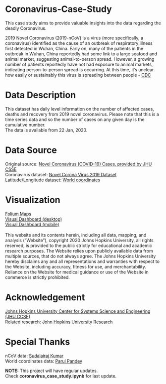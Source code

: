 # Coronavirus-Case-Study
This case study aims to provide valuable insights into the data regarding the deadly Coronavirus. </br>


2019 Novel Coronavirus (2019-nCoV) is a virus (more specifically, a coronavirus) identified as the cause of an outbreak of respiratory illness first detected in Wuhan, China. Early on, many of the patients in the outbreak in Wuhan, China reportedly had some link to a large seafood and animal market, suggesting animal-to-person spread. However, a growing number of patients reportedly have not had exposure to animal markets, indicating person-to-person spread is occurring. At this time, it’s unclear how easily or sustainably this virus is spreading between people - [CDC](https://www.cdc.gov/coronavirus/2019-ncov/about/index.html)


# Data Description
This dataset has daily level information on the number of affected cases, deaths and recovery from 2019 novel coronavirus. Please note that this is a time series data and so the number of cases on any given day is the cumulative number. </br>
The data is available from 22 Jan, 2020.


# Data Source
Original source: [Novel Coronavirus (COVID-19) Cases, provided by JHU CSSE](https://github.com/CSSEGISandData/COVID-19) </br>
Coronavirus dataset: [Novel Corona Virus 2019 Dataset](https://www.kaggle.com/sudalairajkumar/novel-corona-virus-2019-dataset) </br>
Latitude/Longitude dataset: [World coordinates](https://www.kaggle.com/parulpandey/world-coordinates)


# Visualization
[Folium Maps](https://github.com/python-visualization/folium) </br>
[Visual Dashboard (desktop)](https://arcg.is/0fHmTX) </br>
[Visual Dashboard (mobile)](https://arcg.is/1DPOWm0) </br> </br>
This website and its contents herein, including all data, mapping, and analysis (“Website”), copyright 2020 Johns Hopkins University, all rights reserved, is provided to the public strictly for educational and academic research purposes.  The Website relies upon publicly available data from multiple sources, that do not always agree. The Johns Hopkins University hereby disclaims any and all representations and warranties with respect to the Website, including accuracy, fitness for use, and merchantability.  Reliance on the Website for medical guidance or use of the Website in commerce is strictly prohibited.


# Acknowledgement
[Johns Hopkins University Center for Systems Science and Engineering (JHU CCSE)](https://systems.jhu.edu/) </br>
Related research: [John Hopkins University Research](https://systems.jhu.edu/research/public-health/ncov/) </br>



# Special Thanks
nCoV data: [Sudalairaj Kumar](https://www.kaggle.com/sudalairajkumar) </br>
World coordinates data: [Parul Pandey](https://www.kaggle.com/parulpandey) </br>


**NOTE:** This project will have regular updates. </br>
Check **coronavirus_case_study.ipynb** for last update.
